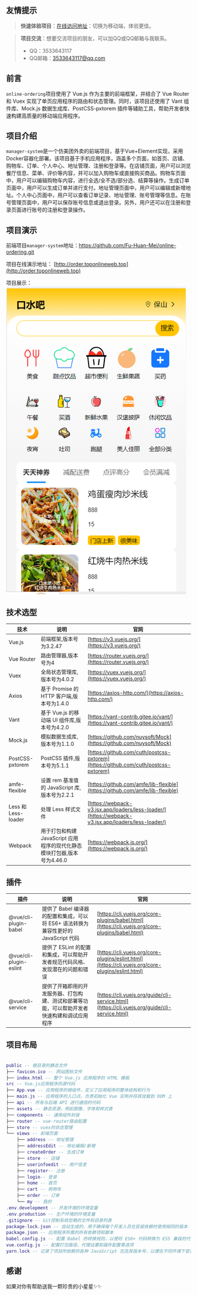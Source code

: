 ## 友情提示

> **快速体验项目**：[在线访问地址](http://order.toponlineweb.top)：切换为移动端，体验更佳。

> **项目交流**：想要交流项目的朋友，可以加QQ或QQ邮箱与我联系。
> - QQ：3533643117 
> - QQ邮箱：3533643117@qq.com


## 前言

`online-ordering`项目使用了 Vue.js 作为主要的前端框架，并结合了 Vue Router 和 Vuex 实现了单页应用程序的路由和状态管理。同时，该项目还使用了 Vant 组件库、Mock.js 数据生成库、PostCSS-pxtorem 插件等辅助工具，帮助开发者快速构建高质量的移动端应用程序。

## 项目介绍

`manager-system`是一个仿美团外卖的前端项目，基于Vue+Element实现，采用Docker容器化部署。该项目基于手机应用程序，涵盖多个页面，如首页、店铺、购物车、订单、个人中心、地址管理、注册和登录等。在店铺页面，用户可以浏览餐厅信息、菜单、评价等内容，并可以加入购物车或直接购买商品。购物车页面中，用户可以编辑购物车内容，进行全选/全不选/部分选、结算等操作。生成订单页面中，用户可以生成订单并进行支付。地址管理页面中，用户可以编辑或新增地址。个人中心页面中，用户可以查看订单记录、地址管理、账号管理等信息。在账号管理页面中，用户可以保存账号信息或退出登录。另外，用户还可以在注册和登录页面进行账号的注册和登录操作。


## 项目演示

前端项目`manager-system`地址：https://github.com/Fu-Huan-Mei/online-ordering.git

项目在线演示地址： [http://order.toponlineweb.top](http://order.toponlineweb.top)  

项目展示：
![Alt text](image.png)


## 技术选型

| 技术                | 说明                   | 官网                                                         |
| -----------------  | --------------------- | ------------------------------------------------------------ |
| Vue.js             | 前端框架,版本号为3.2.47| [https://v3.vuejs.org/](https://v3.vuejs.org/)                     |
| Vue Router         | 路由管理器,版本号为4 | [https://router.vuejs.org/](https://router.vuejs.org/)       |
| Vuex               | 全局状态管理库,版本号为4.0.2| [https://vuex.vuejs.org/](https://vuex.vuejs.org/)           |
| Axios              | 基于 Promise 的 HTTP 客户端,版本号为1.4.0| [https://axios-http.com/](https://axios-http.com/) |
| Vant               | 基于 Vue.js 的移动端 UI 组件库,版本号为4.2.0 | [https://vant-contrib.gitee.io/vant/](https://vant-contrib.gitee.io/vant/)  |
| Mock.js            |模拟数据生成库,版本号为1.1.0    | [https://github.com/nuysoft/Mock](https://github.com/nuysoft/Mock) |
| PostCSS-pxtorem    | PostCSS 插件,版本号为5.1.1       | [https://github.com/cuth/postcss-pxtorem](https://github.com/cuth/postcss-pxtorem) |
| amfe-flexible      | 设置 rem 基准值的 JavaScript 库,版本号为2.2.1 | [https://github.com/amfe/lib-flexible](https://github.com/amfe/lib-flexible)|
| Less 和 Less-loader|处理 Less 样式文件 | [https://webpack-v3.jsx.app/loaders/less-loader/](https://webpack-v3.jsx.app/loaders/less-loader/) |
| Webpack            |用于打包和构建 JavaScript 应用程序的现代化静态模块打包器,版本号为4.46.0| [https://webpack.js.org/](https://webpack.js.org/) |


## 插件

| 插件                   | 说明                                                    | 官网                                                        |
| ----------------------| -------------------------------------------------------|------------------------------------------------------------ |
| @vue/cli-plugin-babel |提供了 Babel 编译器的配置和集成，可以将 ES6+ 语法转换为兼容性更好的 JavaScript 代码| [https://cli.vuejs.org/core-plugins/babel.html](https://cli.vuejs.org/core-plugins/babel.html)                     |
| @vue/cli-plugin-eslint|提供了 ESLint 的配置和集成，可以帮助开发者规范代码风格、发现潜在的问题和错误| [https://cli.vuejs.org/core-plugins/eslint.html](https://cli.vuejs.org/core-plugins/eslint.html)               |
|@vue/cli-service|提供了开箱即用的开发服务器、打包构建、测试和部署等功能，可以帮助开发者快速构建和调试应用程序| [https://cli.vuejs.org/guide/cli-service.html](https://cli.vuejs.org/guide/cli-service.html)                     |


## 项目布局

``` lua

public -- 根目录的静态文件
├── favicon.ico -- 网站图标文件
├── index.html -- 整个 Vue.js 应用程序的 HTML 模板
src -- Vue.js应用程序的源代码
├── App.vue -- 应用程序的根组件，定义了应用程序的整体结构和行为
├── main.js -- 应用程序的入口点，负责初始化 Vue 实例并将其挂载到 DOM 上
├── api -- 所有与后端 API 进行通信的代码
├── assets -- 静态资源，例如图像、字体和样式表
├── components -- 通用组件封装
├── router -- vue-router路由配置
├── store -- vuex的状态管理
└── views -- 前端页面
    ├── address -- 地址管理
    ├── addressEdit -- 地址编辑/新增
    ├── createOrder -- 生成订单
    ├── store -- 店铺
    ├── userinfoedit -- 用户信息
    ├── register-- 注册 
    ├── login-- 登录
    ├── home -- 首页
    ├── cart -- 购物车
    ├── order -- 订单
    └── my -- 我的
.env.development -- 开发环境的环境变量
.env.production -- 生产环境的环境变量
.gitignore -- Git控制系统忽略的文件和目录列表
package-lock.json -- 自动生成的，用于确保每个开发人员在安装依赖时使用相同的版本
package.json -- 应用程序所需的所有依赖项和脚本
babel.config.js -- 配置 Babel 的转换规则，以便将 ES6+ 代码转换为 ES5 兼容的代码
vue.config.js -- 配置打包路径、代理设置和插件配置等选项
yarn.lock -- 记录了项目所依赖的各种 JavaScript 包及其版本号，以便在不同环境下安装和使用相同版本的依赖
```


## 感谢

如果对你有帮助送我一颗珍贵的小星星✨✨


